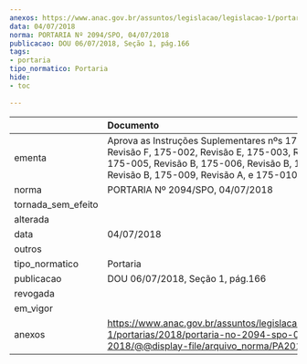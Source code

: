 ```yaml
---
anexos: https://www.anac.gov.br/assuntos/legislacao/legislacao-1/portarias/2018/portaria-no-2094-spo-04-07-2018/@@display-file/arquivo_norma/PA2018-2094.pdf
data: 04/07/2018
norma: PORTARIA Nº 2094/SPO, 04/07/2018
publicacao: DOU 06/07/2018, Seção 1, pág.166
tags:
- portaria
tipo_normatico: Portaria
hide: 
- toc 
 
---
```


|                    | Documento                                                                                                                                                                                                |
|:-------------------|:---------------------------------------------------------------------------------------------------------------------------------------------------------------------------------------------------------|
| ementa             | Aprova as Instruções Suplementares nºs 175-001, Revisão F, 175-002, Revisão E, 175-003, Revisão C, 175-005, Revisão B, 175-006, Revisão B, 175-008, Revisão B, 175-009, Revisão A, e 175-010, Revisão A. |
| norma              | PORTARIA Nº 2094/SPO, 04/07/2018                                                                                                                                                                         |
| tornada_sem_efeito |                                                                                                                                                                                                          |
| alterada           |                                                                                                                                                                                                          |
| data               | 04/07/2018                                                                                                                                                                                               |
| outros             |                                                                                                                                                                                                          |
| tipo_normatico     | Portaria                                                                                                                                                                                                 |
| publicacao         | DOU 06/07/2018, Seção 1, pág.166                                                                                                                                                                         |
| revogada           |                                                                                                                                                                                                          |
| em_vigor           |                                                                                                                                                                                                          |
| anexos             | https://www.anac.gov.br/assuntos/legislacao/legislacao-1/portarias/2018/portaria-no-2094-spo-04-07-2018/@@display-file/arquivo_norma/PA2018-2094.pdf                                                     |